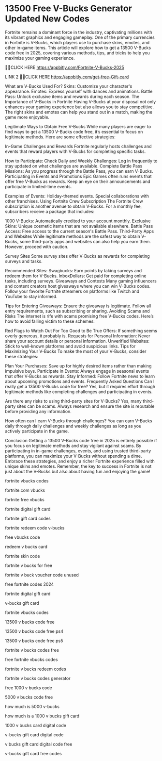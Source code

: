 # 13500 Free V-Bucks Generator Updated New Codes

Fortnite remains a dominant force in the industry, captivating millions with its vibrant graphics and engaging gameplay. One of the primary currencies in Fortnite is V-Bucks, which players use to purchase skins, emotes, and other in-game items. This article will explore how to get a 13500 V-Bucks code free in 2025, covering various methods, tips, and tricks to help you maximize your gaming experience.

🎁🎁CLICK HERE https://appbitly.com/Fortnite-V-Bucks-2025

LINK 2 🎁🎁CLICK HERE https://appbitly.com/get-free-Gift-card

What are V-Bucks Used For? Skins: Customize your character's appearance. Emotes: Express yourself with dances and animations. Battle Pass: Unlock exclusive items and rewards during each season. The Importance of V-Bucks in Fortnite Having V-Bucks at your disposal not only enhances your gaming experience but also allows you to stay competitive. The right skins and emotes can help you stand out in a match, making the game more enjoyable.

Legitimate Ways to Obtain Free V-Bucks While many players are eager to find ways to get a 13500 V-Bucks code free, it’s essential to focus on legitimate methods. Here are some effective strategies:

In-Game Challenges and Rewards Fortnite regularly hosts challenges and events that reward players with V-Bucks for completing specific tasks.

How to Participate: Check Daily and Weekly Challenges: Log in frequently to stay updated on what challenges are available. Complete Battle Pass Missions: As you progress through the Battle Pass, you can earn V-Bucks. Participating in Events and Promotions Epic Games often runs events that offer free V-Bucks as rewards. Keep an eye on their announcements and participate in limited-time events.

Examples of Events: Holiday-themed events. Special collaborations with other franchises. Using Fortnite Crew Subscription The Fortnite Crew subscription is another avenue to obtain V-Bucks. For a monthly fee, subscribers receive a package that includes:

1000 V-Bucks: Automatically credited to your account monthly. Exclusive Skins: Unique cosmetic items that are not available elsewhere. Battle Pass Access: Free access to the current season's Battle Pass. Third-Party Apps and Websites While legitimate methods are the safest way to obtain V-Bucks, some third-party apps and websites can also help you earn them. However, proceed with caution.

Survey Sites Some survey sites offer V-Bucks as rewards for completing surveys and tasks.

Recommended Sites: Swagbucks: Earn points by taking surveys and redeem them for V-Bucks. InboxDollars: Get paid for completing online tasks, including surveys. Giveaways and Contests Many gaming influencers and content creators host giveaways where you can win V-Bucks codes. Follow your favorite Fortnite streamers on platforms like Twitch and YouTube to stay informed.

Tips for Entering Giveaways: Ensure the giveaway is legitimate. Follow all entry requirements, such as subscribing or sharing. Avoiding Scams and Risks The internet is rife with scams promising free V-Bucks codes. Here’s how to avoid falling victim to these schemes:

Red Flags to Watch Out For Too Good to Be True Offers: If something seems overly generous, it probably is. Requests for Personal Information: Never share your account details or personal information. Unverified Websites: Stick to well-known platforms and avoid suspicious links. Tips for Maximizing Your V-Bucks To make the most of your V-Bucks, consider these strategies:

Plan Your Purchases: Save up for highly desired items rather than making impulsive buys. Participate in Events: Always engage in seasonal events that offer V-Bucks as rewards. Stay Informed: Follow Fortnite news to learn about upcoming promotions and events. Frequently Asked Questions Can I really get a 13500 V-Bucks code for free? Yes, but it requires effort through legitimate methods like completing challenges and participating in events.

Are there any risks to using third-party sites for V-Bucks? Yes, many third-party sites can be scams. Always research and ensure the site is reputable before providing any information.

How often can I earn V-Bucks through challenges? You can earn V-Bucks daily through daily challenges and weekly challenges as long as you actively participate in the game.

Conclusion Getting a 13500 V-Bucks code free in 2025 is entirely possible if you focus on legitimate methods and stay vigilant against scams. By participating in in-game challenges, events, and using trusted third-party platforms, you can maximize your V-Bucks without spending a dime. Embrace these strategies, and enjoy a richer Fortnite experience filled with unique skins and emotes. Remember, the key to success in Fortnite is not just about the V-Bucks but also about having fun and enjoying the game!

fortnite vbucks codes

fortnite.com vbucks

fortnite free vbucks

fortnite digital gift card​

fortnite gift card codes​

fortnite redeem code v-bucks

free vbucks code

redeem v bucks card

fortnite skin code

fortnite v bucks for free

fortnite v buck voucher code unused

free fortnite codes 2024

fortnite digital gift card

v-bucks gift card

fortnite vbucks codes

13500 v bucks code free

13500 v bucks code free ps4

13500 v bucks code free ps5

fortnite v bucks codes free

free fortnite vbucks codes

fortnite v bucks redeem codes

fortnite v bucks codes generator

free 1000 v bucks code

5000 v bucks code free

how much is 5000 v-bucks

how much is a 1000 v bucks gift card

1000 v bucks card digital code

v-bucks gift card digital code

v bucks gift card digital code free

v-bucks gift card free codes